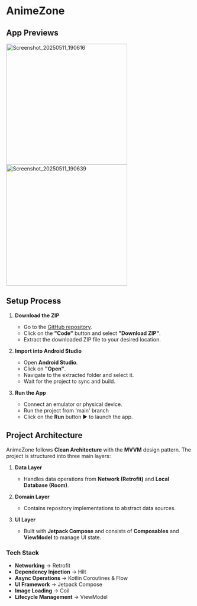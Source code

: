# AnimeZone

## App Previews
<img width="327" alt="Screenshot_20250511_190616" src="https://github.com/user-attachments/assets/efa9a39e-b989-4a83-b88b-97b34b8dd52d" />
<img width="327" alt="Screenshot_20250511_190639" src="https://github.com/user-attachments/assets/d8d6bdd3-13e0-4c9f-baf8-62c537b2fbb8" />

## Setup Process

1. **Download the ZIP**  
   - Go to the [GitHub repository](<repository_link_here>).  
   - Click on the **"Code"** button and select **"Download ZIP"**.  
   - Extract the downloaded ZIP file to your desired location.  

2. **Import into Android Studio**  
   - Open **Android Studio**.  
   - Click on **"Open"**.  
   - Navigate to the extracted folder and select it.  
   - Wait for the project to sync and build.  

3. **Run the App**  
   - Connect an emulator or physical device.
   - Run the project from 'main' branch
   - Click on the **Run** button ▶️ to launch the app.  

## Project Architecture

AnimeZone follows **Clean Architecture** with the **MVVM** design pattern. The project is structured into three main layers:  

1. **Data Layer**  
   - Handles data operations from **Network (Retrofit)** and **Local Database (Room)**.  

2. **Domain Layer**  
   - Contains repository implementations to abstract data sources.  

3. **UI Layer**  
   - Built with **Jetpack Compose** and consists of **Composables** and **ViewModel** to manage UI state.  

### Tech Stack

- **Networking** → Retrofit  
- **Dependency Injection** → Hilt  
- **Async Operations** → Kotlin Coroutines & Flow  
- **UI Framework** → Jetpack Compose  
- **Image Loading** → Coil  
- **Lifecycle Management** → ViewModel 

